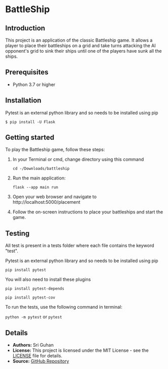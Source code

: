 # BattleShip

## Introduction
This project is an application of the classic Battleship game. It allows a player to place their battleships on a grid and take turns attacking the AI opponent's grid to sink their ships until one of the players have sunk all the ships.

## Prerequisites

- Python 3.7 or higher

## Installation
Pytest is an external python library and so needs to be installed using pip

`$ pip install -U Flask`

## Getting started
To play the Battleship game, follow these steps:
1) In your Terminal or cmd, change directory using this command

   `cd -/Downloads/battleship`

2) Run the main application:

   `flask --app main run`
3) Open your web browser and navigate to http://localhost:5000/placement
4) Follow the on-screen instructions to place your battleships and start the game.

## Testing
All test is present in a tests folder where each file contains the keyword "test". 

Pytest is an external python library and so needs to be installed using pip

`pip install pytest`

You will also need to install these plugins

`pip install pytest-depends`

`pip install pytest-cov`

To run the tests, use the following command in terminal:

`python -m pytest` or `pytest`

## Details

* **Authors:** Sri Guhan
* **License:** This project is licensed under the MIT License - see the [LICENSE](LICENSE) file for details.
* **Source:** [GitHub Repository](https://github.com/guhan-tofu/BattleShip)
